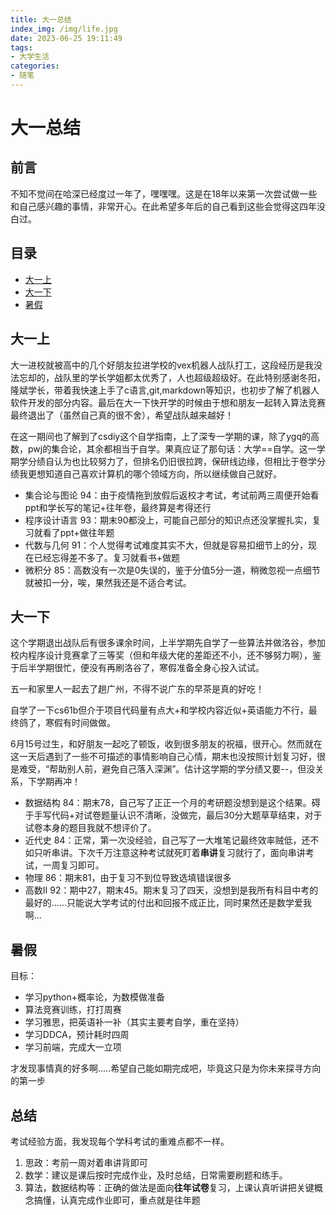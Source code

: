 ```yaml
---
title: 大一总结
index_img: /img/life.jpg
date: 2023-06-25 19:11:49
tags:
- 大学生活
categories:
- 随笔
---
```


# 大一总结
## 前言
不知不觉间在哈深已经度过一年了，嘿嘿嘿。这是在18年以来第一次尝试做一些和自己感兴趣的事情，非常开心。在此希望多年后的自己看到这些会觉得这四年没白过。

## 目录
* [大一上](#大一上)
* [大一下](#大一下)
* [暑假](#暑假)



## 大一上
大一进校就被高中的几个好朋友拉进学校的vex机器人战队打工，这段经历是我没法忘却的，战队里的学长学姐都太优秀了，人也超级超级好。在此特别感谢冬阳，隆斌学长，带着我快速上手了c语言,git,markdown等知识，也初步了解了机器人软件开发的部分内容。最后在大一下快开学的时候由于想和朋友一起转入算法竞赛最终退出了（虽然自己真的很不舍），希望战队越来越好！

在这一期间也了解到了csdiy这个自学指南，上了深专一学期的课，除了ygq的高数，pwj的集合论，其余都相当于自学。果真应证了那句话：大学==自学。这一学期学分绩自认为也比较努力了，但排名仍旧很拉跨，保研线边缘，但相比于卷学分绩我更想知道自己喜欢计算机的哪个领域方向，所以继续做自己就好。

* 集合论与图论 94：由于疫情拖到放假后返校才考试，考试前两三周便开始看ppt和学长写的笔记+往年卷，最终算是考得还行
* 程序设计语言 93：期末90都没上，可能自己部分的知识点还没掌握扎实，复习就看了ppt+做往年题
* 代数与几何 91：个人觉得考试难度其实不大，但就是容易扣细节上的分，现在已经忘得差不多了。复习就看书+做题
* 微积分 85：高数没有一次是0失误的，鉴于分值5分一道，稍微忽视一点细节就被扣一分，唉，果然我还是不适合考试。

## 大一下
这个学期退出战队后有很多课余时间，上半学期先自学了一些算法并做洛谷，参加校内程序设计竞赛拿了三等奖（但和年级大佬的差距还不小，还不够努力啊），鉴于后半学期很忙，便没有再刷洛谷了，寒假准备全身心投入试试。

五一和家里人一起去了趟广州，不得不说广东的早茶是真的好吃！

自学了一下cs61b但介于项目代码量有点大+和学校内容近似+英语能力不行，最终鸽了，寒假有时间做做。

6月15号过生，和好朋友一起吃了顿饭，收到很多朋友的祝福，很开心。然而就在这一天后遇到了一些不可描述的事情影响自己心情，期末也没按照计划复习好，很是难受，“帮助别人前，避免自己落入深渊”。估计这学期的学分绩又要--，但没关系，下学期再冲！

* 数据结构 84：期末78，自己写了正正一个月的考研题没想到是这个结果。碍于手写代码+对试卷题量认识不清晰，没做完，最后30分大题草草结束，对于试卷本身的题目我就不想评价了。
* 近代史 84：正常，第一次没经验，自己写了一大堆笔记最终效率贼低，还不如只听串讲。下次千万注意这种考试就死盯着**串讲**复习就行了，面向串讲考试，一周复习即可。
* 物理 86：期末81，由于复习不到位导致选填错误很多
* 高数Ⅱ 92：期中27，期末45。期末复习了四天，没想到是我所有科目中考的最好的......只能说大学考试的付出和回报不成正比，同时果然还是数学爱我啊...


## 暑假
目标：

* 学习python+概率论，为数模做准备 
* 算法竞赛训练，打打周赛
* 学习雅思，把英语补一补（其实主要考自学，重在坚持）
* 学习DDCA，预计耗时四周
* 学习前端，完成大一立项

才发现事情真的好多啊.....希望自己能如期完成吧，毕竟这只是为你未来探寻方向的第一步

## 总结
考试经验方面，我发现每个学科考试的重难点都不一样。

1. 思政：考前一周对着串讲背即可
2. 数学：建议是课后按时完成作业，及时总结，日常需要刷题和练手。
3. 算法，数据结构等：正确的做法是面向**往年试卷**复习，上课认真听讲把关键概念搞懂，认真完成作业即可，重点就是往年题